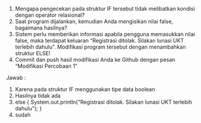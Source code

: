 1. Mengapa pengecekan pada struktur IF tersebut tidak melibatkan kondisi dengan
operator relasional?
2. Saat program dijalankan, kemudian Anda mengisikan nilai false, bagaimana hasilnya?
3. Sistem perlu memberikan informasi apabila pengguna memasukkan nilai false, maka
terdapat keluaran “Registrasi ditolak. Silakan lunasi UKT terlebih dahulu”. Modifikasi
program tersebut dengan menambahkan struktur ELSE!
4. Commit dan push hasil modifikasi Anda ke Github dengan pesan “Modifikasi
Percobaan 1”


Jawab : 
1. Karena pada struktur IF menggunakan tipe data boolean
2. Hasilnya tidak ada 
3. else {
        System.out.println("Registrasi ditolak. Silakan lunasi UKT terlebih dahulu");
    }
4. sudah